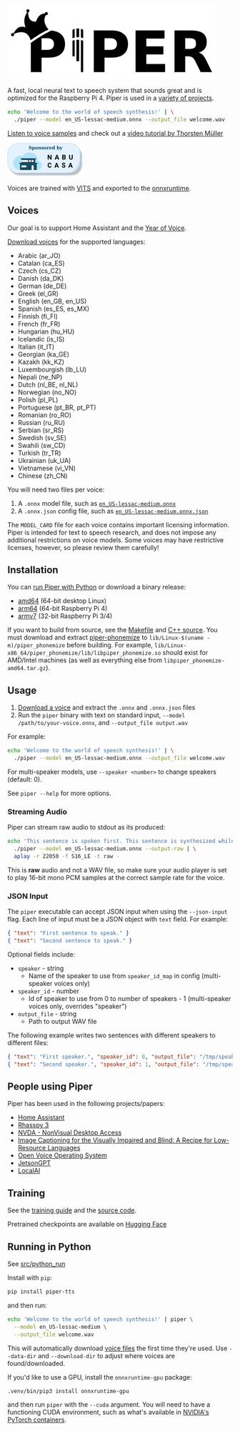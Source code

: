 ![Piper logo](etc/logo.png)

A fast, local neural text to speech system that sounds great and is optimized for the Raspberry Pi 4.
Piper is used in a [variety of projects](#people-using-piper).

``` sh
echo 'Welcome to the world of speech synthesis!' | \
  ./piper --model en_US-lessac-medium.onnx --output_file welcome.wav
```

[Listen to voice samples](https://rhasspy.github.io/piper-samples) and check out a [video tutorial by Thorsten Müller](https://youtu.be/rjq5eZoWWSo)

[![Sponsored by Nabu Casa](etc/nabu_casa_sponsored.png)](https://nabucasa.com)

Voices are trained with [VITS](https://github.com/jaywalnut310/vits/) and exported to the [onnxruntime](https://onnxruntime.ai/).

## Voices

Our goal is to support Home Assistant and the [Year of Voice](https://www.home-assistant.io/blog/2022/12/20/year-of-voice/).

[Download voices](https://huggingface.co/rhasspy/piper-voices/tree/v1.0.0) for the supported languages:

* Arabic (ar_JO)
* Catalan (ca_ES)
* Czech (cs_CZ)
* Danish (da_DK)
* German (de_DE)
* Greek (el_GR)
* English (en_GB, en_US)
* Spanish (es_ES, es_MX)
* Finnish (fi_FI)
* French (fr_FR)
* Hungarian (hu_HU)
* Icelandic (is_IS)
* Italian (it_IT)
* Georgian (ka_GE)
* Kazakh (kk_KZ)
* Luxembourgish (lb_LU)
* Nepali (ne_NP)
* Dutch (nl_BE, nl_NL)
* Norwegian (no_NO)
* Polish (pl_PL)
* Portuguese (pt_BR, pt_PT)
* Romanian (ro_RO)
* Russian (ru_RU)
* Serbian (sr_RS)
* Swedish (sv_SE)
* Swahili (sw_CD)
* Turkish (tr_TR)
* Ukrainian (uk_UA)
* Vietnamese (vi_VN)
* Chinese (zh_CN)

You will need two files per voice:

1. A `.onnx` model file, such as [`en_US-lessac-medium.onnx`](https://huggingface.co/rhasspy/piper-voices/resolve/v1.0.0/en/en_US/lessac/medium/en_US-lessac-medium.onnx)
2. A `.onnx.json` config file, such as [`en_US-lessac-medium.onnx.json`](https://huggingface.co/rhasspy/piper-voices/resolve/v1.0.0/en/en_US/lessac/medium/en_US-lessac-medium.onnx.json)

The `MODEL_CARD` file for each voice contains important licensing information. Piper is intended for text to speech research, and does not impose any additional restrictions on voice models. Some voices may have restrictive licenses, however, so please review them carefully!


## Installation

You can [run Piper with Python](#running-in-python) or download a binary release:

* [amd64](https://github.com/rhasspy/piper/releases/download/v1.2.0/piper_amd64.tar.gz) (64-bit desktop Linux)
* [arm64](https://github.com/rhasspy/piper/releases/download/v1.2.0/piper_arm64.tar.gz) (64-bit Raspberry Pi 4)
* [armv7](https://github.com/rhasspy/piper/releases/download/v1.2.0/piper_armv7.tar.gz) (32-bit Raspberry Pi 3/4)

If you want to build from source, see the [Makefile](Makefile) and [C++ source](src/cpp).
You must download and extract [piper-phonemize](https://github.com/rhasspy/piper-phonemize) to `lib/Linux-$(uname -m)/piper_phonemize` before building.
For example, `lib/Linux-x86_64/piper_phonemize/lib/libpiper_phonemize.so` should exist for AMD/Intel machines (as well as everything else from `libpiper_phonemize-amd64.tar.gz`).


## Usage

1. [Download a voice](#voices) and extract the `.onnx` and `.onnx.json` files
2. Run the `piper` binary with text on standard input, `--model /path/to/your-voice.onnx`, and `--output_file output.wav`

For example:

``` sh
echo 'Welcome to the world of speech synthesis!' | \
  ./piper --model en_US-lessac-medium.onnx --output_file welcome.wav
```

For multi-speaker models, use `--speaker <number>` to change speakers (default: 0).

See `piper --help` for more options.

### Streaming Audio

Piper can stream raw audio to stdout as its produced:

``` sh
echo 'This sentence is spoken first. This sentence is synthesized while the first sentence is spoken.' | \
  ./piper --model en_US-lessac-medium.onnx --output-raw | \
  aplay -r 22050 -f S16_LE -t raw -
```

This is **raw** audio and not a WAV file, so make sure your audio player is set to play 16-bit mono PCM samples at the correct sample rate for the voice.

### JSON Input

The `piper` executable can accept JSON input when using the `--json-input` flag. Each line of input must be a JSON object with `text` field. For example:

``` json
{ "text": "First sentence to speak." }
{ "text": "Second sentence to speak." }
```

Optional fields include:

* `speaker` - string
    * Name of the speaker to use from `speaker_id_map` in config (multi-speaker voices only)
* `speaker_id` - number
    * Id of speaker to use from 0 to number of speakers - 1 (multi-speaker voices only, overrides "speaker")
* `output_file` - string
    * Path to output WAV file
    
The following example writes two sentences with different speakers to different files:

``` json
{ "text": "First speaker.", "speaker_id": 0, "output_file": "/tmp/speaker_0.wav" }
{ "text": "Second speaker.", "speaker_id": 1, "output_file": "/tmp/speaker_1.wav" }
```


## People using Piper

Piper has been used in the following projects/papers:

* [Home Assistant](https://github.com/home-assistant/addons/blob/master/piper/README.md)
* [Rhasspy 3](https://github.com/rhasspy/rhasspy3/)
* [NVDA - NonVisual Desktop Access](https://www.nvaccess.org/post/in-process-8th-may-2023/#voices)
* [Image Captioning for the Visually Impaired and Blind: A Recipe for Low-Resource Languages](https://www.techrxiv.org/articles/preprint/Image_Captioning_for_the_Visually_Impaired_and_Blind_A_Recipe_for_Low-Resource_Languages/22133894)
* [Open Voice Operating System](https://github.com/OpenVoiceOS/ovos-tts-plugin-piper)
* [JetsonGPT](https://github.com/shahizat/jetsonGPT)
* [LocalAI](https://github.com/go-skynet/LocalAI)

## Training

See the [training guide](TRAINING.md) and the [source code](src/python).

Pretrained checkpoints are available on [Hugging Face](https://huggingface.co/datasets/rhasspy/piper-checkpoints/tree/main)


## Running in Python

See [src/python_run](src/python_run)

Install with `pip`:

``` sh
pip install piper-tts
```

and then run:

``` sh
echo 'Welcome to the world of speech synthesis!' | piper \
  --model en_US-lessac-medium \
  --output_file welcome.wav
```

This will automatically download [voice files](https://huggingface.co/rhasspy/piper-voices/tree/v1.0.0) the first time they're used. Use `--data-dir` and `--download-dir` to adjust where voices are found/downloaded.

If you'd like to use a GPU, install the `onnxruntime-gpu` package:


``` sh
.venv/bin/pip3 install onnxruntime-gpu
```

and then run `piper` with the `--cuda` argument. You will need to have a functioning CUDA environment, such as what's available in [NVIDIA's PyTorch containers](https://catalog.ngc.nvidia.com/orgs/nvidia/containers/pytorch).

